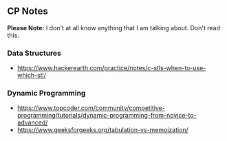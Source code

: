 ## CP Notes

**Please Note:** I don't at all know anything that I am talking about. Don't read this.

### Data Structures

- https://www.hackerearth.com/practice/notes/c-stls-when-to-use-which-stl/

### Dynamic Programming

- https://www.topcoder.com/community/competitive-programming/tutorials/dynamic-programming-from-novice-to-advanced/
- https://www.geeksforgeeks.org/tabulation-vs-memoization/
